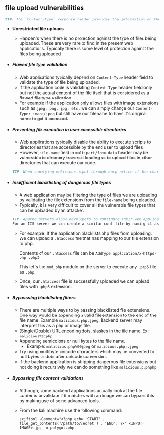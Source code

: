 ## file upload vulnerabilities

```markdown
TIP: The `Content-Type` response header provides the information on the type of file being uploaded. If the header isn't being explicitly set by the server (application code) there could be problem. 
```

- **Unrestricted file uploads** 

  - Happen's when there is no protection against the type of files being uploaded. These are very rare to find in the present web applications. Typically there is some level of protection against the files being uploaded.  

- ##### Flawed file type validation

  - Web applications typically depend on `Content-Type` header field to validate the type of file being uploaded. 
  - If the application code is validating `Content-Type` header field only but not the actual content of the file itself that is considered as a flawed file type validation. 
  - For example if the application only allows files with image extensions such as `jpeg, png, jpg, etc.` we can simply change our `Content-Type: image/jpeg` but still have our filename to have it's original name to get it executed. 

- ##### Preventing file execution in user accessible directories

  - Web applications typically disable the ability to execute scripts to directories that are accessible by the end user to upload files. 
  - However, `file-name` field in `multipart/form-data` header may be vulnerable to directory traversal leading us to upload files in other directories that can execute our code. 

  ```markdown
  TIP: When supplying malicious input through burp notice if the characters are being decoded by the server. In such cases url encode the malicious input will result in decoding it to the input we are expecting to pass on to the application. 
  ```

- ##### Insufficient blacklisting of dangerous file types

  - A web application may be filtering the type of files we are uploading by validating the file extensions from the `file-name` being uploaded. 
  - Typically, it is very difficult to cover all the vulnerable file types that can be uploaded by an attacker. 

  ```markdown
  TIP: Apache servers allow developers to configure their web applications at a global level by modifying `/etc/apache2/apache2.conf` file. Alternatively, developers can also add conf files in the individual directories by creating a new `.htaccess` configuration file. 
  For an IIS server we can create a similar conf file by naming it as `web.config`.
  ```

  - For example: If the application blacklists php files from uploading. We can upload a `.htaccess` file that has mapping to our file extension to php. 
  
    Contents of our `.htaccess` file can be `AddType application/x-httpd-php .php5`
  
    This let's the `mod_php` module on the server to execute any `.php5` file as `.php`.
  
  - Once, our `.htaccess` file is successfully uploaded we can upload files with `.php5` extension.
  
- ##### Bypasssing blacklisting filters

  - There are multiple ways to by passing blacklisted file extensions. One way would be appending a valid file extension to the end of the file name. Example `malicious.php.jpeg`. Backend server may interpret this as a php or image file. 
  - (Single/Double) URL encoding dots, slashes in the file name. Ex: `malicious%2Ephp`
  - Appending semicolons or null bytes to the file name.
    - Example: `malicious.php%00jpeg` or `malicious.php;.jpeg`.
  - Try using multibyte unicode characters which may be converted to null bytes or dots after unicode conversion. 
  - If the backend application is stripping dangerous file extensions but not doing it recursively we can do something like `malicious.p.phphp`

- ##### Bypassing file content validations

  - Although, some backend applications actually look at the file contents to validate if it matches with an image we can bypass this by making use of some advanced tools. 

  - From the kali machine use the following command:

    ```shell
    exiftool -Comment="<?php echo 'START' . file_get_contents('/path/to/secret') . 'END'; ?>" <INPUT-IMAGE>.jpg -o polygot.php
    ```

    
